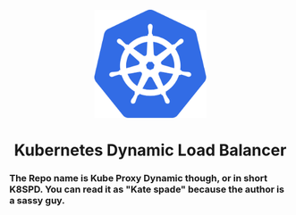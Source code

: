 
<h1 align="center">
  <br>
  <a href="https://github.com/kubernetes/kubernetes"><img src="https://raw.githubusercontent.com/kubernetes/kubernetes/master/logo/logo.png" alt="Kubernetes" width="200"></a>
  <br>
  <br>
      Kubernetes Dynamic Load Balancer
  <br>
</h1>
<h3>
  The Repo name is Kube Proxy Dynamic though, or in short K8SPD. You can read it as "Kate spade" because the author is a sassy guy.
</h3>
